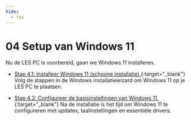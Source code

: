 ```yaml
---
hide:
  - toc
---
```


# 04 Setup van Windows 11
Nu de LES PC is voorbereid, gaan we Windows 11 installeren.

- [Stap 4.1: Installeer Windows 11 (schoone installatie).](../../howtos/installeer-windows11/index.md){:target="_blank"}
Volg de stappen in de Windows installatiewizard om Windows 11 op je LES PC te plaatsen.

- [Stap 4.2: Configureer de basisinstellingen van Windows 11.](../../howtos/configureer-windows11-vm-virtualbox/index.md){:target="_blank"}
Na de installatie is het tijd om Windows 11 te configureren met updates, taalinstellingen en essentiële drivers.
